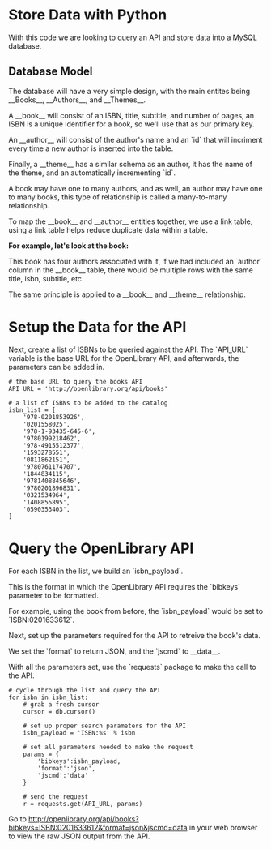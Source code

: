 # Store Data with Python

With this code we are looking to query an API and store data into a MySQL database.

## Database Model

The database will have a very simple design, with the main entites being \_\_Books\_\_, \_\_Authors\_\_, and \_\_Themes\_\_.

A \_\_book\_\_ will consist of an ISBN, title, subtitle, and number of pages, an ISBN is a unique identifier for a book, so we'll use that as our primary key.

An \_\_author\_\_ will consist of the author's name and an \`id\` that will incriment every time a new author is inserted into the table.

Finally, a \_\_theme\_\_ has a similar schema as an author, it has the name of the theme, and an automatically incrementing \`id\`.

A book may have one to many authors, and as well, an author may have one to many books, this type of relationship is called a many-to-many relationship.

To map the \_\_book\_\_ and \_\_author\_\_ entities together, we use a link table, using a link table helps reduce duplicate data within a table.

**For example, let's look at the book:**

This book has four authors associated with it, if we had included an \`author\` column in the \_\_book\_\_ table, there would be multiple rows with the same title, isbn, subtitle, etc.

The same principle is applied to a \_\_book\_\_ and \_\_theme\_\_ relationship.

# Setup the Data for the API

Next, create a list of ISBNs to be queried against the API. The \`API_URL\` variable is the base URL for the OpenLibrary API, and afterwards, the parameters can be added in.

```
# the base URL to query the books API
API_URL = 'http://openlibrary.org/api/books'

# a list of ISBNs to be added to the catalog
isbn_list = [
    '978-0201853926',
    '0201558025',
    '978-1-93435-645-6',
    '9780199218462',
    '978-4915512377',
    '1593278551',
    '0811862151',
    '9780761174707',
    '1844834115',
    '9781408845646',
    '9780201896831',
    '0321534964',
    '1408855895',
    '0590353403',
]
```

# Query the OpenLibrary API

For each ISBN in the list, we build an \`isbn_payload\`.

This is the format in which the OpenLibrary API requires the \`bibkeys\` parameter to be formatted.

For example, using the book from before, the \`isbn_payload\` would be set to \`ISBN:0201633612\`.

Next, set up the parameters required for the API to retreive the book's data.

We set the \`format\` to return JSON, and the \`jscmd\` to \_\_data\_\_.

With all the parameters set, use the \`requests\` package to make the call to the API.

```
# cycle through the list and query the API
for isbn in isbn_list:
    # grab a fresh cursor
    cursor = db.cursor()

    # set up proper search parameters for the API
    isbn_payload = 'ISBN:%s' % isbn

    # set all parameters needed to make the request
    params = {
        'bibkeys':isbn_payload,
        'format':'json',
        'jscmd':'data'
    }

    # send the request
    r = requests.get(API_URL, params)
```

Go to http://openlibrary.org/api/books?bibkeys=ISBN:0201633612&format=json&jscmd=data in your web browser to view the raw JSON output from the API.
